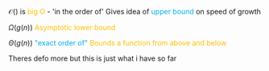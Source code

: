 $\mathcal{O}()$ is <span style="color:#ffc000">big O</span> - 'in the order of'
Gives idea of <span style="color:#00b0f0">upper bound</span> on speed of growth

$\Omega(g(n))$ <span style="color:#ffc000">Asymptotic lower bound </span>

$\Theta(g(n))$ <span style="color:#00b0f0">"exact order of"</span>
	<span style="color:#ffc000">Bounds a function from above and below</span>
	
Theres defo more but this is just what i have so far 